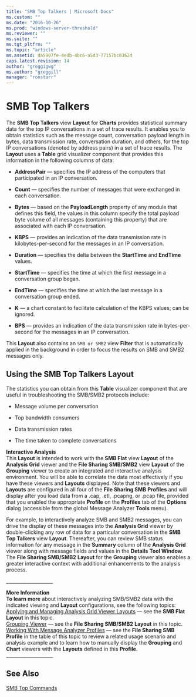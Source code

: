 ```yaml
---
title: "SMB Top Talkers | Microsoft Docs"
ms.custom: ""
ms.date: "2016-10-26"
ms.prod: "windows-server-threshold"
ms.reviewer: ""
ms.suite: ""
ms.tgt_pltfrm: ""
ms.topic: "article"
ms.assetid: da5907fe-4edb-4bc6-a5d3-77157bc0362d
caps.latest.revision: 14
author: "greggigwg"
ms.author: "greggill"
manager: "ronstarr"
---
```

# SMB Top Talkers
The **SMB Top Talkers** view **Layout** for **Charts** provides statistical summary data  for the top IP conversations in a set of trace results. It enables you to obtain statistics such as the message count, conversation payload length in bytes, data transmission rate, conversation duration, and others, for the top IP conversations (denoted by address pairs) in a set of trace results. The **Layout** uses a **Table** grid visualizer component that provides this information in the following columns of data:  
  
-   **AddressPair** — specifies the IP address of the computers that participated in an IP  conversation.  
  
-   **Count** — specifies the number of messages that were exchanged in each conversation.  
  
-   **Bytes** — based on the **PayloadLength** property of any module that defines this field, the values in this column specify the total payload byte volume of all messages (containing this property) that are associated with each IP conversation.  
  
-   **KBPS** — provides an indication of the data transmission rate in kilobytes-per-second for the messages in an IP conversation.  
  
-   **Duration** — specifies the delta between the **StartTime** and **EndTime** values.  
  
-   **StartTime** — specifies the time at which the first message in a conversation group began.  
  
-   **EndTime** — specifies the time at which the last message in a conversation group ended.  
  
-   **K** — a chart constant to facilitate calculation of the KBPS values; can be ignored.  
  
-   **BPS** — provides an indication of the data transmission rate in bytes-per-second for the messages in an IP conversation.  
  
 This **Layout** also contains an `SMB or SMB2` view **Filter** that is automatically applied in the background in order to focus the results on SMB and SMB2 messages only.  
  
## Using the SMB Top Talkers Layout  
 The statistics  you can obtain from this **Table** visualizer component that are useful in troubleshooting the SMB/SMB2 protocols include:  
  
-   Message volume per conversation  
  
-   Top bandwidth consumers  
  
-   Data transmission rates  
  
-   The time taken to complete conversations  
  
 **Interactive Analysis**   
This **Layout** is intended to work with the **SMB Flat** view **Layout** of the **Analysis Grid** viewer and the **File Sharing SMB/SMB2** view **Layout** of the **Grouping** viewer to create an integrated and interactive analysis environment. You will be able to correlate the data most effectively if you have these viewers and **Layouts** displayed. Note that these viewers and **Layouts** are configured in all four of the **File Sharing SMB** **Profiles** and will display after you  load data from a .cap, .etl, .pcapng, or .pcap file, provided that you enabled the appropriate **Profile** on the **Profiles** tab of the **Options** dialog (accessible from the global Message Analyzer **Tools** menu).  
  
 For example, to interactively analyze SMB and SMB2 messages, you can  drive the display of these messages into the **Analysis Grid** viewer by double-clicking any row of data for a particular conversation in the **SMB Top Talkers** view **Layout**. Thereafter, you can review SMB status information for any message in the **Summary** column of the **Analysis Grid** viewer along with message fields and values in the **Details** **Tool Window**. The **File Sharing SMB/SMB2** **Layout** for the **Grouping** viewer also enables a greater interactive context with additional enhancements to the analysis process.  
  
 ___________________\_  
  
 **More Information**   
 **To learn more** about interactively analyzing SMB/SMB2 data with the indicated viewing and **Layout** configurations, see the following topics:  
[Applying and Managing Analysis Grid Viewer Layouts](applying-and-managing-analysis-grid-viewer-layouts.md) — see the **SMB Flat** **Layout** in this topic.  
[Grouping Viewer](grouping-viewer.md) — see the **File Sharing SMB/SMB2** **Layout** in this topic.  
[Working With Message Analyzer Profiles](working-with-message-analyzer-profiles.md) — see the **File Sharing SMB** **Profile** in the table of this topic to review a related usage scenario and analysis example and to learn how to manually display the **Grouping** and **Chart** viewers with the **Layouts** defined in this **Profile**.  
___________________\_  
  
## See Also  
 [SMB Top Commands](smb-top-commands.md)